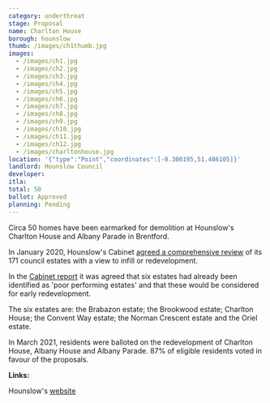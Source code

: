 ```yaml
---
category: underthreat
stage: Proposal
name: Charlton House 
borough: hounslow
thumb: /images/ch1thumb.jpg
images:
  - /images/ch1.jpg
  - /images/ch2.jpg
  - /images/ch3.jpg
  - /images/ch4.jpg
  - /images/ch5.jpg
  - /images/ch6.jpg
  - /images/ch7.jpg
  - /images/ch8.jpg
  - /images/ch9.jpg
  - /images/ch10.jpg
  - /images/ch11.jpg
  - /images/ch12.jpg
  - /images/charltonhouse.jpg
location: '{"type":"Point","coordinates":[-0.300195,51.486105]}'
landlord: Hounslow Council
developer:
itla:
total: 50
ballot: Approved
planning: Pending
---
```

Circa 50 homes have been earmarked for demolition at Hounslow's Charlton House and Albany Parade in Brentford.

In January 2020, Hounslow's Cabinet [agreed a comprehensive review](https://democraticservices.hounslow.gov.uk/documents/s157644/CEX432%20Housing%20Estate%20Regeneration%20Programme.pdf) of its 171 council estates with a view to infill or redevelopment.

In the [Cabinet report](https://democraticservices.hounslow.gov.uk/documents/s157644/CEX432%20Housing%20Estate%20Regeneration%20Programme.pdf) it was agreed that six estates had already been identified as 'poor performing estates' and that these would be considered for early redevelopment.

The six estates are: the Brabazon estate; the Brookwood estate; Charlton House; the Convent Way estate; the Norman Crescent estate and the Oriel estate.

In March 2021, residents were balloted on the redevelopment of Charlton House, Albany House and Albany Parade. 87% of eligible residents voted in favour of the proposals.

__Links:__  

Hounslow's [website](https://www.hounslow.gov.uk/news/article/2311/residents_overwhelmingly_voted_yes_to_the_exciting_plans_to_transform_their_estate)
